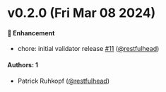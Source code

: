 # v0.2.0 (Fri Mar 08 2024)

#### 🚀 Enhancement

- chore: initial validator release [#11](https://github.com/restfulhead/azure-functions-nodejs-openapi-validator/pull/11) ([@restfulhead](https://github.com/restfulhead))

#### Authors: 1

- Patrick Ruhkopf ([@restfulhead](https://github.com/restfulhead))
